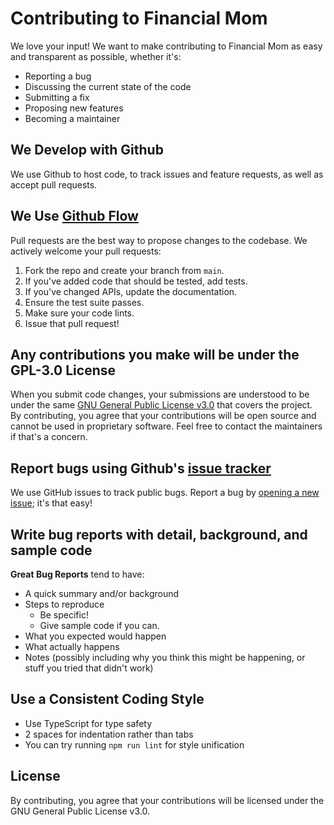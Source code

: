 # Contributing to Financial Mom

We love your input! We want to make contributing to Financial Mom as easy and transparent as possible, whether it's:

- Reporting a bug
- Discussing the current state of the code
- Submitting a fix
- Proposing new features
- Becoming a maintainer

## We Develop with Github
We use Github to host code, to track issues and feature requests, as well as accept pull requests.

## We Use [Github Flow](https://guides.github.com/introduction/flow/index.html)
Pull requests are the best way to propose changes to the codebase. We actively welcome your pull requests:

1. Fork the repo and create your branch from `main`.
2. If you've added code that should be tested, add tests.
3. If you've changed APIs, update the documentation.
4. Ensure the test suite passes.
5. Make sure your code lints.
6. Issue that pull request!

## Any contributions you make will be under the GPL-3.0 License
When you submit code changes, your submissions are understood to be under the same [GNU General Public License v3.0](http://choosealicense.com/licenses/gpl-3.0/) that covers the project. By contributing, you agree that your contributions will be open source and cannot be used in proprietary software. Feel free to contact the maintainers if that's a concern.

## Report bugs using Github's [issue tracker](https://github.com/yourusername/financial-mom/issues)
We use GitHub issues to track public bugs. Report a bug by [opening a new issue](https://github.com/yourusername/financial-mom/issues/new); it's that easy!

## Write bug reports with detail, background, and sample code

**Great Bug Reports** tend to have:

- A quick summary and/or background
- Steps to reproduce
  - Be specific!
  - Give sample code if you can.
- What you expected would happen
- What actually happens
- Notes (possibly including why you think this might be happening, or stuff you tried that didn't work)

## Use a Consistent Coding Style

* Use TypeScript for type safety
* 2 spaces for indentation rather than tabs
* You can try running `npm run lint` for style unification

## License
By contributing, you agree that your contributions will be licensed under the GNU General Public License v3.0. 